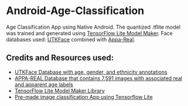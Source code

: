 # Android-Age-Classification
Age Classification App using Native Android. The quantized .tflite model was trained and generated using [TensorFlow Lite Model Maker](https://www.tensorflow.org/lite/tutorials/model_maker_image_classification).
Face databases used: [UTKFace](https://susanqq.github.io/UTKFace/) combined with [Appa-Real](http://chalearnlap.cvc.uab.es/dataset/26/description/).

## Credits and Resources used:
- [UTKFace Database with age, gender, and ethnicity annotations](https://susanqq.github.io/UTKFace/)
- [APPA-REAL Database that contains 7,591 images with associated real and apparent age labels](http://chalearnlap.cvc.uab.es/dataset/26/description/)
- [TensorFlow Lite Model Maker Library](https://www.tensorflow.org/lite/tutorials/model_maker_image_classification)
- [Pre-made image classification App using Tensorflow Lite](https://blog.notyouraveragedev.in/android/image-classification-in-android-using-tensor-flow/)
